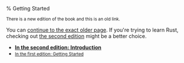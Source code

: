 % Getting Started

<small>There is a new edition of the book and this is an old link.</small>

You can [continue to the exact older page][1].
If you're trying to learn Rust, checking out [the second edition][2] might be a better choice.

* **[In the second edition: Introduction][2]**
* <small>[In the first edition: Getting Started][1]</small>


[1]: first-edition/getting-started.html
[2]: second-edition/ch01-00-introduction.html
